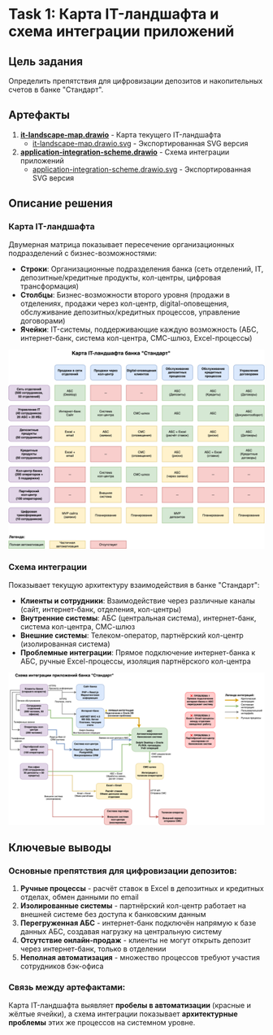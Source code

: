 # Task 1: Карта IT-ландшафта и схема интеграции приложений

## Цель задания
Определить препятствия для цифровизации депозитов и накопительных счетов в банке "Стандарт".

## Артефакты
1. **[it-landscape-map.drawio](it-landscape-map.drawio)** - Карта текущего IT-ландшафта
   - [it-landscape-map.drawio.svg](it-landscape-map.drawio.svg) - Экспортированная SVG версия
2. **[application-integration-scheme.drawio](application-integration-scheme.drawio)** - Схема интеграции приложений
   - [application-integration-scheme.drawio.svg](application-integration-scheme.drawio.svg) - Экспортированная SVG версия

## Описание решения

### Карта IT-ландшафта
Двумерная матрица показывает пересечение организационных подразделений с бизнес-возможностями:
- **Строки**: Организационные подразделения банка (сеть отделений, IT, депозитные/кредитные продукты, кол-центры, цифровая трансформация)
- **Столбцы**: Бизнес-возможности второго уровня (продажи в отделениях, продажи через кол-центр, digital-оповещения, обслуживание депозитных/кредитных процессов, управление договорами)
- **Ячейки**: IT-системы, поддерживающие каждую возможность (АБС, интернет-банк, система кол-центра, СМС-шлюз, Excel-процессы)

![Карта IT-ландшафта банка "Стандарт"](it-landscape-map.drawio.svg)

### Схема интеграции
Показывает текущую архитектуру взаимодействия в банке "Стандарт":
- **Клиенты и сотрудники**: Взаимодействие через различные каналы (сайт, интернет-банк, отделения, кол-центры)
- **Внутренние системы**: АБС (центральная система), интернет-банк, система кол-центра, СМС-шлюз
- **Внешние системы**: Телеком-оператор, партнёрский кол-центр (изолированная система)
- **Проблемные интеграции**: Прямое подключение интернет-банка к АБС, ручные Excel-процессы, изоляция партнёрского кол-центра

![Схема интеграции приложений банка "Стандарт"](application-integration-scheme.drawio.svg)

## Ключевые выводы

### Основные препятствия для цифровизации депозитов:

1. **Ручные процессы** - расчёт ставок в Excel в депозитных и кредитных отделах, обмен данными по email
2. **Изолированные системы** - партнёрский кол-центр работает на внешней системе без доступа к банковским данным
3. **Перегруженная АБС** - интернет-банк подключён напрямую к базе данных АБС, создавая нагрузку на центральную систему
4. **Отсутствие онлайн-продаж** - клиенты не могут открыть депозит через интернет-банк, только в отделении
5. **Неполная автоматизация** - множество процессов требуют участия сотрудников бэк-офиса

### Связь между артефактами:
Карта IT-ландшафта выявляет **пробелы в автоматизации** (красные и жёлтые ячейки), а схема интеграции показывает **архитектурные проблемы** этих же процессов на системном уровне.